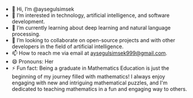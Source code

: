 - 👋 Hi, I’m @aysegulsimsek
- 👀 I’m interested in  technology, artificial intelligence, and software development.
- 🌱 I’m currently learning  about deep learning and natural language processing.
- 💞️ I’m looking to collaborate on open-source projects and with other developers in the field of artificial intelligence.
- 📫 How to reach me via email at aysegulsimsek999@gmail.com.
- 😄 Pronouns: Her
- ⚡ Fun fact:  Being a graduate in Mathematics Education is just the beginning of my journey filled with mathematics! I always enjoy engaging with new and intriguing mathematical puzzles, and I'm dedicated to teaching mathematics in a fun and engaging way to others.

<!---
aysegulsimsek/aysegulsimsek is a ✨ special ✨ repository because its `README.md` (this file) appears on your GitHub profile.
You can click the Preview link to take a look at your changes.
--->

